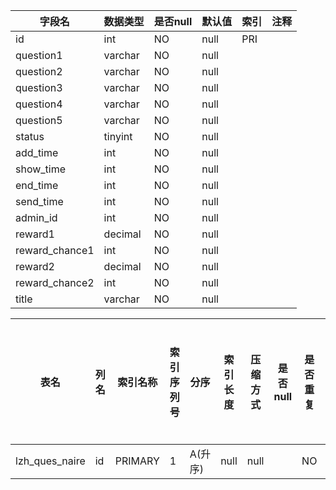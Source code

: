 |字段名|数据类型|是否null|默认值|索引|注释|
|------|--------|--------|------|----|----|
|id|int|NO|null|PRI||
|question1|varchar|NO|null|||
|question2|varchar|NO|null|||
|question3|varchar|NO|null|||
|question4|varchar|NO|null|||
|question5|varchar|NO|null|||
|status|tinyint|NO|null|||
|add_time|int|NO|null|||
|show_time|int|NO|null|||
|end_time|int|NO|null|||
|send_time|int|NO|null|||
|admin_id|int|NO|null|||
|reward1|decimal|NO|null|||
|reward_chance1|int|NO|null|||
|reward2|decimal|NO|null|||
|reward_chance2|int|NO|null|||
|title|varchar|NO|null|||



|表名|列名|索引名称|索引序列号|分序|索引长度|压缩方式|是否null|是否重复|唯一值数目估计值|索引方法|列中描述索引信息|索引注释|
|----|----|--------|----------|----|--------|--------|--------|--------|----------------|--------|----------------|--------|
|lzh_ques_naire|id|PRIMARY|1|A(升序)|null|null||NO|0|BTREE|||
